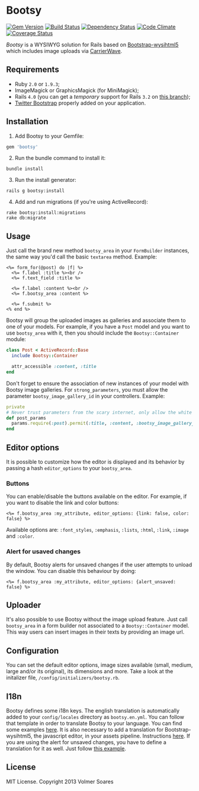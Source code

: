 # Bootsy

[![Gem Version](https://badge.fury.io/rb/bootsy.png)](http://badge.fury.io/rb/bootsy)
[![Build Status](https://secure.travis-ci.org/volmer/bootsy.png?branch=master)](http://travis-ci.org/volmer/bootsy)
[![Dependency Status](https://gemnasium.com/volmer/bootsy.png)](https://gemnasium.com/volmer/bootsy)
[![Code Climate](https://codeclimate.com/github/volmer/bootsy.png)](https://codeclimate.com/github/volmer/bootsy)
[![Coverage Status](https://coveralls.io/repos/volmer/bootsy/badge.png?branch=master)](https://coveralls.io/r/volmer/bootsy)

*Bootsy* is a WYSIWYG solution for Rails based on [Bootstrap-wysihtml5](https://github.com/jhollingworth/bootstrap-wysihtml5) which includes image uploads via [CarrierWave](https://github.com/carrierwaveuploader/carrierwave).


## Requirements

* Ruby `2.0` or `1.9.3`;
* ImageMagick or GraphicsMagick (for MiniMagick);
* Rails `4.0` (you can get a *temporary* support for Rails `3.2` on [this branch](https://github.com/volmer/bootsy/tree/rails-3.2));
* [Twitter Bootstrap](http://twitter.github.com/bootstrap/) properly added on your application.


## Installation

1. Add Bootsy to your Gemfile:
```ruby
gem 'bootsy'
```

2. Run the bundle command to install it:
```console
bundle install
```

3. Run the install generator:
```console
rails g bootsy:install
```

4. Add and run migrations (if you're using ActiveRecord):
```console
rake bootsy:install:migrations
rake db:migrate
```


## Usage

Just call the brand new method `bootsy_area` in your `FormBuilder` instances, the same way you'd call the basic `textarea` method. Example:
```erb
<%= form_for(@post) do |f| %>
  <%= f.label :title %><br />
  <%= f.text_field :title %>

  <%= f.label :content %><br />
  <%= f.bootsy_area :content %>

  <%= f.submit %>
<% end %>
```

Bootsy will group the uploaded images as galleries and associate them to one of your models. For example, if you have a `Post` model and you want to use `bootsy_area` with it, then you should include the `Bootsy::Container` module:
```ruby
class Post < ActiveRecord::Base
  include Bootsy::Container

  attr_accessible :content, :title
end
```

Don't forget to ensure the association of new instances of your model with Bootsy image galleries. For `strong_parameters`, you must allow the parameter `bootsy_image_gallery_id` in your controllers. Example:
```ruby
private
# Never trust parameters from the scary internet, only allow the white list through.
def post_params
  params.require(:post).permit(:title, :content, :bootsy_image_gallery_id)
end
```

## Editor options

It is possible to customize how the editor is displayed and its behavior by passing a hash `editor_options` to your `bootsy_area`.


### Buttons

You can enable/disable the buttons available on the editor. For example, if you want to disable the link and color buttons:
```erb
<%= f.bootsy_area :my_attribute, editor_options: {link: false, color: false} %>
```
Available options are: `:font_styles`, `:emphasis`, `:lists`, `:html`, `:link`, `:image` and `:color`.


### Alert for usaved changes

By default, Bootsy alerts for unsaved changes if the user attempts to unload the window. You can disable this behaviour by doing:
```erb
<%= f.bootsy_area :my_attribute, editor_options: {alert_unsaved: false} %>
```

## Uploader

It's also possible to use Bootsy without the image upload feature. Just call `bootsy_area` in a form builder not associated to a `Bootsy::Container` model. This way users can insert images in their texts by providing an image url.


## Configuration

You can set the default editor options, image sizes available (small, medium, large and/or its original), its dimensions and more. Take a look at the initalizer file, `/config/initializers/bootsy.rb`.


## I18n

Bootsy defines some i18n keys. The english translation is automatically added to your `config/locales` directory as `bootsy.en.yml`. You can follow that template in order to translate Bootsy to your language. You can find some examples [here](https://github.com/volmer/bootsy/tree/master/config/locales). It is also necessary to add a translation for Bootstrap-wysihtml5, the javascript editor, in your assets pipeline. Instructions [here](https://github.com/jhollingworth/bootstrap-wysihtml5#i18n). If you are using the alert for unsaved changes, you have to define a translation for it as well. Just follow [this example](https://github.com/volmer/bootsy/tree/master/app/assets/bootsy/locales/bootsy.pt-BR.js).


## License

MIT License. Copyright 2013 Volmer Soares
